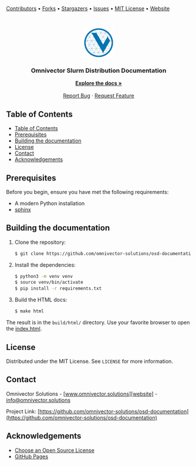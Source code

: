 <!--
*** This document uses markdown "reference style" links for readability.
*** Reference links are enclosed in brackets [ ] instead of parentheses ( ).
*** See bellow for the declaration of the reference variables
*** for contributors-url, forks-url, etc. Find and replace "repo_template" with your repo name
*** https://www.markdownguide.org/basic-syntax/#reference-style-links
-->

<!-- MARKDOWN LINKS & IMAGES -->
<!-- https://www.markdownguide.org/basic-syntax/#reference-style-links -->

[contributors-url]: https://github.com/omnivector-solutions/osd-documentation/graphs/contributors
[forks-url]: https://github.com/omnivector-solutions/osd-documentation/network/members
[stars-url]: https://github.com/omnivector-solutions/osd-documentation/stargazers
[issues-url]: https://github.com/omnivector-solutions/osd-documentation/issues
[license-url]: https://github.com/omnivector-solutions/osd-documentation/blob/master/LICENSE.txt
[website]: https://www.omnivector.solutions
[product-screenshot]: images/screenshot.png

[Contributors][contributors-url] •
[Forks][forks-url] •
[Stargazers][stars-url] •
[Issues][issues-url] •
[MIT License][license-url] •
[Website][website]

<!-- PROJECT LOGO -->
<br />
<p align="center">
  <a href="https://github.com/omnivector-solutions/osd-documentation">
    <img src="images/logo.png" alt="Logo" width="80" height="80">
  </a>

  <h3 align="center">Omnivector Slurm Distribution Documentation</h3>

  <p align="center">
    <a href="https://omnivector-solutions.github.io/osd-documentation/master/"><strong>Explore the docs »</strong></a>
    <br />
    <br />
    <a href="https://github.com/omnivector-solutions/osd-documentation/issues">Report Bug</a>
    ·
    <a href="https://github.com/omnivector-solutions/osd-documentation/issues">Request Feature</a>
  </p>
</p>

<!-- TABLE OF CONTENTS -->

## Table of Contents

- [Table of Contents](#table-of-contents)
- [Prerequisites](#prerequisites)
- [Building the documentation](#Building-the-documentation)
- [License](#license)
- [Contact](#contact)
- [Acknowledgements](#acknowledgements)

## Prerequisites

Before you begin, ensure you have met the following requirements:

- A modern Python installation
- [sphinx](https://sphinx-doc.org/)

## Building the documentation

1. Clone the repository:
    ```sh
    $ git clone https://github.com/omnivector-solutions/osd-documentation.git
    ```
1. Install the dependencies:
    ```sh
    $ python3 -m venv venv
    $ source venv/bin/activate
    $ pip install -r requirements.txt
    ```
1. Build the HTML docs:
    ```sh
    $ make html
    ```

The result is in the `build/html/` directory. Use your favorite browser to open
the [index.html](build/html/index.html).

<!-- LICENSE -->

## License

Distributed under the MIT License. See `LICENSE` for more information.

<!-- CONTACT -->

## Contact

Omnivector Solutions - [www.omnivector.solutions][website] - info@omnivector.solutions

Project Link: [https://github.com/omnivector-solutions/osd-documentation](https://github.com/omnivector-solutions/osd-documentation)

<!-- ACKNOWLEDGEMENTS -->

## Acknowledgements

- [Choose an Open Source License](https://choosealicense.com)
- [GitHub Pages](https://pages.github.com)
